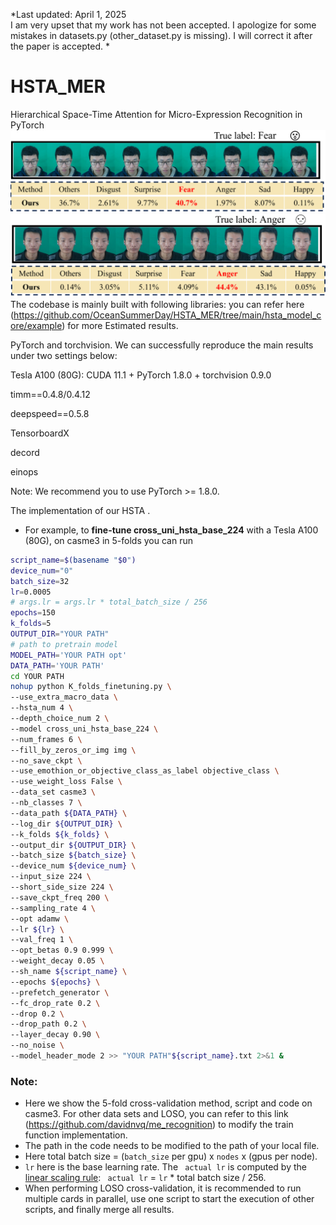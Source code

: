 *Last updated: April 1, 2025 <br/>I am very upset that my work has not been accepted. I apologize for some mistakes in datasets.py (other_dataset.py is missing). I will correct it after the paper is accepted. *

# HSTA_MER
Hierarchical Space-Time Attention for Micro-Expression Recognition in PyTorch
![Alt text](./hsta_model_core/example/fear.png "Optional title")
![Alt text](./hsta_model_core/example/anger.png "Optional title")
The codebase is mainly built with following libraries:
you can refer here (https://github.com/OceanSummerDay/HSTA_MER/tree/main/hsta_model_core/example) for more Estimated results.

PyTorch and torchvision.
We can successfully reproduce the main results under two settings below:

Tesla A100 (80G): CUDA 11.1 + PyTorch 1.8.0 + torchvision 0.9.0


timm==0.4.8/0.4.12

deepspeed==0.5.8



TensorboardX

decord

einops

Note:
We recommend you to use PyTorch >= 1.8.0.


The implementation of our HSTA .

-  For example, to **fine-tune cross_uni_hsta_base_224** with a Tesla A100 (80G), on casme3 in 5-folds you can run

  ```bash
script_name=$(basename "$0")
device_num="0"
batch_size=32
lr=0.0005
# args.lr = args.lr * total_batch_size / 256
epochs=150
k_folds=5
OUTPUT_DIR="YOUR PATH"
# path to pretrain model
MODEL_PATH='YOUR PATH opt'
DATA_PATH='YOUR PATH'
cd YOUR PATH
nohup python K_folds_finetuning.py \
--use_extra_macro_data \
--hsta_num 4 \
--depth_choice_num 2 \
--model cross_uni_hsta_base_224 \
--num_frames 6 \
--fill_by_zeros_or_img img \
--no_save_ckpt \
--use_emothion_or_objective_class_as_label objective_class \
--use_weight_loss False \
--data_set casme3 \
--nb_classes 7 \
--data_path ${DATA_PATH} \
--log_dir ${OUTPUT_DIR} \
--k_folds ${k_folds} \
--output_dir ${OUTPUT_DIR} \
--batch_size ${batch_size} \
--device_num ${device_num} \
--input_size 224 \
--short_side_size 224 \
--save_ckpt_freq 200 \
--sampling_rate 4 \
--opt adamw \
--lr ${lr} \
--val_freq 1 \
--opt_betas 0.9 0.999 \
--weight_decay 0.05 \
--sh_name ${script_name} \
--epochs ${epochs} \
--prefetch_generator \
--fc_drop_rate 0.2 \
--drop 0.2 \
--drop_path 0.2 \
--layer_decay 0.90 \
--no_noise \
--model_header_mode 2 >> "YOUR PATH"${script_name}.txt 2>&1 &

  ```


### Note:

- Here we show the 5-fold cross-validation method, script and code on casme3. For other data sets and LOSO, you can refer to this link (https://github.com/davidnvq/me_recognition)  to modify the train function implementation.
- The path in the code needs to be modified to the path of your local file.
- Here total batch size = (`batch_size` per gpu) x `nodes` x (gpus per node).
- `lr` here is the base learning rate. The ` actual lr` is computed by the [linear scaling rule](https://arxiv.org/abs/1706.02677): `` actual lr`` = `lr` * total batch size / 256.
- When performing LOSO cross-validation, it is recommended to run multiple cards in parallel, use one script to start the execution of other scripts, and finally merge all results.

